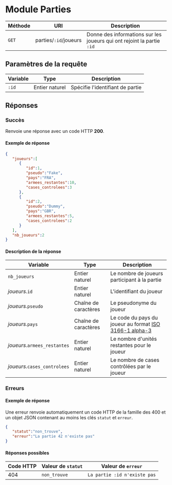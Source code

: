 # Module Parties

Méthode | URI | Description
------------- | ------------- | -------------
`GET`  | parties/`:id`/joueurs | Donne des informations sur les joueurs qui ont rejoint la partie `:id`

## Paramètres de la requête
Variable | Type | Description
------------- | ------------- | -------------
`:id`  | Entier naturel | Spécifie l'identifiant de partie

## Réponses
### Succès
Renvoie une réponse avec un code HTTP **200**.

#### Exemple de réponse
```json
{
   "joueurs":[
      {
         "id":1,
         "pseudo":"Fake",
         "pays":"FRA",
         "armees_restantes":10,
         "cases_controlees":3
      },
      {
         "id":2,
         "pseudo":"Dummy",
         "pays":"GBR",
         "armees_restantes":5,
         "cases_controlees":2
      }
   ],
   "nb_joueurs":2
}
```
#### Description de la réponse
Variable | Type | Description
------------- | ------------- | -------------
`nb_joueurs`  | Entier naturel | Le nombre de joueurs participant à la partie
*joueurs*.`id`  | Entier naturel | L'identifiant du joueur
*joueurs*.`pseudo`  | Chaîne de caractères | Le pseudonyme du joueur
*joueurs*.`pays`  | Chaîne de caractères | Le code du pays du joueur au format [ISO 3166-1 alpha-3](http://en.wikipedia.org/wiki/ISO_3166-1_alpha-3)
*joueurs*.`armees_restantes`  | Entier naturel | Le nombre d'unités restantes pour le joueur
*joueurs*.`cases_controlees`  | Entier naturel | Le nombre de cases contrôlées par le joueur

### Erreurs
#### Exemple de réponse
Une erreur renvoie automatiquement un code HTTP de la famille des 400 et un objet JSON contenant au moins les clés `statut` et `erreur`.
```json
{
   "statut":"non_trouve",
   "erreur":"La partie 42 n'existe pas"
}
```

#### Réponses possibles
Code HTTP | Valeur de `statut` | Valeur de `erreur`
------------- | ------------- | -------------
404  | `non_trouve` | `La partie :id n'existe pas`